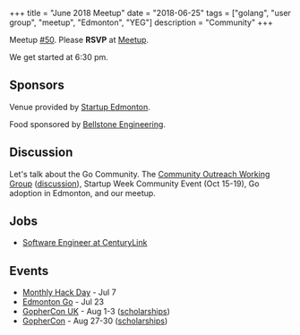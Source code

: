 +++
title = "June 2018 Meetup"
date = "2018-06-25"
tags = ["golang", "user group", "meetup", "Edmonton", "YEG"]
description = "Community"
+++

Meetup [#50](https://github.com/edmontongo/presentations/issues/83). Please **RSVP** at [Meetup](https://www.meetup.com/startupedmonton/events/ddzwmnyxjbhc/).

We get started at 6:30 pm.

## Sponsors

Venue provided by [Startup Edmonton](https://www.startupedmonton.com/).

Food sponsored by [Bellstone Engineering](https://bellstone.ca/). 

## Discussion

Let's talk about the Go Community. The [Community Outreach Working Group](https://blog.golang.org/community-outreach-working-group) ([discussion](https://github.com/golang/cwg/issues)), Startup Week Community Event (Oct 15-19), Go adoption in Edmonton, and our meetup.

## Jobs

* [Software Engineer at CenturyLink](https://www.linkedin.com/jobs/cap/view/717839856/?pathWildcard=717839856&trk=mcm)

## Events

* [Monthly Hack Day](https://www.meetup.com/startupedmonton/events/qvnfrlyxkbkb/) - Jul 7
* [Edmonton Go](https://www.meetup.com/startupedmonton/events/ddzwmnyxkbfc/) - Jul 23
* [GopherCon UK](https://www.gophercon.co.uk/schedule/) - Aug 1-3 ([scholarships](https://www.gophercon.co.uk/scholarships/))
* [GopherCon](https://www.gophercon.com/) - Aug 27-30 ([scholarships](https://womenwhogo.org/scholarships.html))

